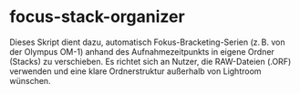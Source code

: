 # focus-stack-organizer
Dieses Skript dient dazu, automatisch Fokus-Bracketing-Serien (z. B. von der Olympus OM-1) anhand des Aufnahmezeitpunkts in eigene Ordner (Stacks) zu verschieben. Es richtet sich an Nutzer, die RAW-Dateien (.ORF) verwenden und eine klare Ordnerstruktur außerhalb von Lightroom wünschen.
